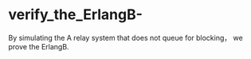 # verify_the_ErlangB-
By simulating the A relay system that does not queue for blocking， we prove the ErlangB.
